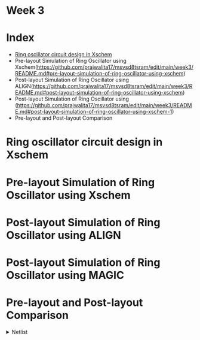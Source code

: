 # Week 3
# Index

- [Ring oscillator circuit design in Xschem](https://github.com/prajwalita17/msvsd8tsram/edit/main/week3/README.md#ring-oscillator-circuit-design-in-xschem)
- Pre-layout Simulation of Ring Oscillator using Xschem(https://github.com/prajwalita17/msvsd8tsram/edit/main/week3/README.md#pre-layout-simulation-of-ring-oscillator-using-xschem)
- Post-layout Simulation of Ring Oscillator using ALIGN(https://github.com/prajwalita17/msvsd8tsram/edit/main/week3/README.md#post-layout-simulation-of-ring-oscillator-using-xschem)
- Post-layout Simulation of Ring Oscillator using (https://github.com/prajwalita17/msvsd8tsram/edit/main/week3/README.md#post-layout-simulation-of-ring-oscillator-using-xschem-1)
- Pre-layout and Post-layout Comparison

# Ring oscillator circuit design in Xschem
# Pre-layout Simulation of Ring Oscillator using Xschem
# Post-layout Simulation of Ring Oscillator using ALIGN
# Post-layout Simulation of Ring Oscillator using MAGIC
# Pre-layout and Post-layout Comparison

<details>
  <summary>Netlist</summary>
  
  ### Heading
  1. Foo
  2. Bar
     * Baz
     * Qux

  ### Some Code
  ```js
  function logSomething(something) {
    console.log('Something', something);
  }
  ```
</details>
